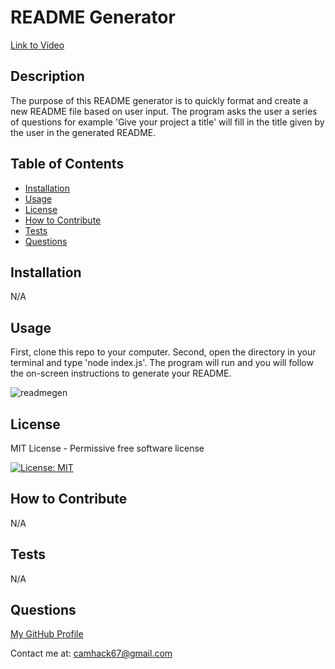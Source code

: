 # README Generator

[Link to Video](https://drive.google.com/file/d/1YtMbl4dKco4ZMdShMkDFKntjsAZ4KOSb/view)

## Description

The purpose of this README generator is to quickly format and create a new README file based on user input. The program asks the user a series of questions for example 'Give your project a title' will fill in the title given by the user in the generated README.

## Table of Contents

- [Installation](#installation)
- [Usage](#usage)
- [License](#license)
- [How to Contribute](#how-to-contribute)
- [Tests](#tests)
- [Questions](#questions)

## Installation

N/A

## Usage

First, clone this repo to your computer. Second, open the directory in your terminal and type 'node index.js'. The program will run and you will follow the on-screen instructions to generate your README.

![readmegen](https://github.com/CameronHack/READMEgenerator/assets/139071966/e7f00321-be85-4c4b-905e-3bbdcaddc1cb)

## License

MIT License - Permissive free software license

[![License: MIT](https://img.shields.io/badge/License-MIT-yellow.svg)](https://opensource.org/licenses/MIT)

## How to Contribute

N/A

## Tests

N/A

## Questions

[My GitHub Profile](https://github.com/cameronhack)

Contact me at: camhack67@gmail.com
